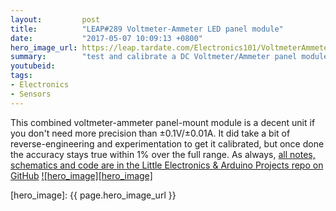 ```yaml
---
layout:         post
title:          "LEAP#289 Voltmeter-Ammeter LED panel module"
date:           "2017-05-07 10:09:13 +0800"
hero_image_url: https://leap.tardate.com/Electronics101/VoltmeterAmmeterModule/assets/VoltmeterAmmeterModule_build.jpg
summary:        "test and calibrate a DC Voltmeter/Ammeter panel module"
youtubeid:
tags:
- Electronics
- Sensors
---
```


This combined voltmeter-ammeter panel-mount module is a decent unit if you don't need more precision than ±0.1V/±0.01A.
It did take a bit of reverse-engineering and experimentation to get it calibrated, but once done the accuracy
stays true within 1% over the full range.
As always, [all notes, schematics and code are in the Little Electronics & Arduino Projects repo on GitHub][project]
[![hero_image][hero_image]][project]

[leap]: https://leap.tardate.com
[project]: https://github.com/tardate/LittleArduinoProjects/tree/master/Electronics101/VoltmeterAmmeterModule
[hero_image]: {{ page.hero_image_url }}
